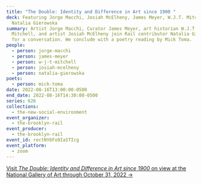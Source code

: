 ```yaml
---
title: "The Double: Identity and Difference in Art since 1900 "
deck: Featuring Jorge Macchi, Josiah McElheny, James Meyer, W.J.T. Mitchell, and
  Natalia Gierowska
summary: Artist Jorge Macchi, Curator James Meyer, art historian W.J.T.
  Mitchell, and artist Josiah McElheny join Rail contributor Natalia Gierowska
  for a conversation. We conclude with a poetry reading by Mick Toma.
people:
  - person: jorge-macchi
  - person: james-meyer
  - person: w-j-t-mitchell
  - person: josiah-mcelheny
  - person: natalia-gierowska
poets:
  - person: mick-toma
date: 2022-08-16T13:00:00-0500
end_date: 2022-08-16T14:30:00-0500
series: 626
collections:
  - the-new-social-environment
event_organizer:
  - the-brooklyn-rail
event_producer:
  - the-brooklyn-rail
event_id: rectNY6Fo9IaSTIcg
event_platform:
  - zoom
---
```

[Visit *The Double: Identity and Difference in Art since 1900* on view at the National Gallery of Art through October 31, 2022 →](https://www.nga.gov/exhibitions/2022/the-double-identity-and-difference-in-art-since-1900.html)